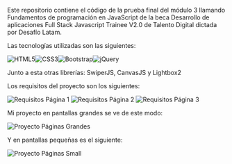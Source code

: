 Este repositorio contiene el código de la prueba final del módulo 3 llamando Fundamentos de programación en JavaScript de la beca Desarrollo de aplicaciones Full Stack Javascript Trainee V2.0 de Talento Digital dictada por Desafío Latam.

Las tecnologías utilizadas son las siguientes:

![HTML5](https://img.shields.io/badge/html5-%23E34F26.svg?style=for-the-badge&logo=html5&logoColor=white)![CSS3](https://img.shields.io/badge/css3-%231572B6.svg?style=for-the-badge&logo=css3&logoColor=white)![Bootstrap](https://img.shields.io/badge/bootstrap-%238511FA.svg?style=for-the-badge&logo=bootstrap&logoColor=white)![jQuery](https://img.shields.io/badge/jquery-%230769AD.svg?style=for-the-badge&logo=jquery&logoColor=white)

Junto a esta otras librerías: SwiperJS, CanvasJS y Lightbox2

Los requisitos del proyecto son los siguientes:

![Requisitos Página 1](./assets/img/requisitos_uno.webp)
![Requisitos Página 2](./assets/img/requisitos_dos.webp)
![Requisitos Página 3](./assets/img/requisitos_tres.webp)

Mi proyecto en pantallas grandes se ve de este modo:

![Proyecto Páginas Grandes](./assets/img/screenshots/large_screen-min.png)

Y en pantallas pequeñas es el siguiente:

![Proyecto Páginas Small](./assets/img/screenshots/small_screen-min.png)
